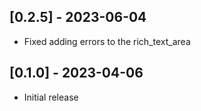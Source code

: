 ## [0.2.5] - 2023-06-04

- Fixed adding errors to the rich_text_area

## [0.1.0] - 2023-04-06

- Initial release
